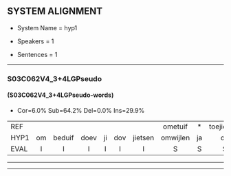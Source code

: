 
## SYSTEM ALIGNMENT

- System Name = hyp1

- Speakers = 1

- Sentences = 1

---

### S03C062V4_3+4LGPseudo

#### (S03C062V4_3+4LGPseudo-words)

- Cor=6.0%	Sub=64.2%	Del=0.0%	Ins=29.9%

|  |  |  |  |  |  |  |  |  |  |  |  |  |  |  |  |  |  |  |  |  |  |  |  |  |  |  |  |  |  |  |  |  |  |  |  |  |  |  |  |  |  |  |  |  |  |  |  |  |  |  |  |  |  |  |  |  |  |  |  |  |  |  |  |  |  |  |  |
|:--- |:---:|:---:|:---:|:---:|:---:|:---:|:---:|:---:|:---:|:---:|:---:|:---:|:---:|:---:|:---:|:---:|:---:|:---:|:---:|:---:|:---:|:---:|:---:|:---:|:---:|:---:|:---:|:---:|:---:|:---:|:---:|:---:|:---:|:---:|:---:|:---:|:---:|:---:|:---:|:---:|:---:|:---:|:---:|:---:|:---:|:---:|:---:|:---:|:---:|:---:|:---:|:---:|:---:|:---:|:---:|:---:|:---:|:---:|:---:|:---:|:---:|:---:|:---:|:---:|:---:|:---:|:---:|
| REF |  |  |  |  |  |  | ometuif | * | toejietsen | oonwijlen | jattesiet | nurudien | stoenydaas | deuveltek | juitonie | gevijdel | sidowaan | spekkeraai | wachteniek | verpierik | nappegreeuw | mantaroen |  |  |  |  |  |  |  |  |  |  | schielendaspen | * | * | crobeklunker | kabbestepen | verwarig | ooiebiekje | fandelig | jalekrewen | * | smoralij | zeekvlachine | kanaroe | toineetlijgen | meitsegrok | kantelogsten | ondermind |  |  |  |  | * | * | choporatie | zennebral | ijraspangen | blottenduuf | * | girdofhaalder | tobbermoeit | poentalschouden | havedil | verbrakkertje | gerauwejaak | hapeneren |
| HYP1 | om | beduif | doev | ji | dov | jietsen | omwijlen | ja | de | sliet | nerudi | stournidaas | develtek | je | tony | jevedel | cidoan | speckerai | wahtenik | verpeerik | napegriuw | mantaroen | schielen | daspen | krobek | krokrobeklunker | kabustepin | verwarg | o | jebiekje | van | de | lih | jale | krewen | smoa | smoralan | gg | schik | flakina | kenaro | tohne | klijgen | mit | zich | rok | kantelnog | stin | ondermind | go | goporaat | goporatie | cenmebral | ela | spangen | bloten | duuf | girdofanda | girdof | helder | tobber | moeid | bontelschouden | havendil | verbrackertje | gerauwejaak | hapeneren |
| EVAL | I | I | I | I | I | I | S | S | S | S | S | S | S | S | S | S | S | S | S | S | S |  | I | I | I | I | I | I | I | I | I | I | S | S | S | S | S | S | S | S | S | S | S | S | S | S | S | S |  | I | I | I | I | S | S | S | S | S | S | S | S | S | S | S | S |  |  |
---

---

